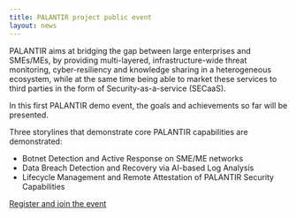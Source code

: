 ```yaml
---
title: PALANTIR project public event
layout: news
---
```


PALANTIR aims at bridging the gap between large enterprises and SMEs/MEs, by providing multi-layered, infrastructure-wide threat monitoring, cyber-resiliency and knowledge sharing in a heterogeneous ecosystem, while at the same time being able to market these services to third parties in the form of Security-as-a-service (SECaaS).

In this first PALANTIR demo event, the goals and achievements so far will be presented.

Three storylines that demonstrate core PALANTIR capabilities are demonstrated:

<ul>
<li>Botnet Detection and Active Response on SME/ME networks</li>
<li>Data Breach Detection and Recovery via AI-based Log Analysis</li>
<li>Lifecycle Management and Remote Attestation of PALANTIR Security Capabilities</li>
</ul>


<a href="https://www.eventbrite.com/e/palantir-project-public-event-tickets-344140833497?utm-campaign=social&utm-content=attendeeshare&utm-medium=discovery&utm-term=listing&utm-source=cp&aff=escb" class="fa fa-link"> Register and join the event</a>